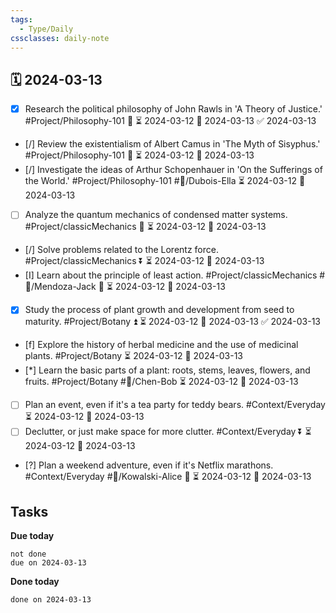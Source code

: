 ```yaml
---
tags:
  - Type/Daily
cssclasses: daily-note
---
```


## 🗓️ 2024-03-13

- [x] Research the political philosophy of John Rawls in 'A Theory of Justice.' #Project/Philosophy-101 🔼 ⏳ 2024-03-12 📅 2024-03-13 ✅ 2024-03-13
- [/] Review the existentialism of Albert Camus in 'The Myth of Sisyphus.' #Project/Philosophy-101 🔽 ⏳ 2024-03-12 📅 2024-03-13
- [/] Investigate the ideas of Arthur Schopenhauer in 'On the Sufferings of the World.' #Project/Philosophy-101 #👤/Dubois-Ella ⏳ 2024-03-12 📅 2024-03-13
- [ ] Analyze the quantum mechanics of condensed matter systems. #Project/classicMechanics 🔼 ⏳ 2024-03-12 📅 2024-03-13
- [/] Solve problems related to the Lorentz force. #Project/classicMechanics ⏬ ⏳ 2024-03-12 📅 2024-03-13
- [I] Learn about the principle of least action. #Project/classicMechanics #👤/Mendoza-Jack 🔽 ⏳ 2024-03-12 📅 2024-03-13
- [x] Study the process of plant growth and development from seed to maturity. #Project/Botany ⏫ ⏳ 2024-03-12 📅 2024-03-13 ✅ 2024-03-13
- [f] Explore the history of herbal medicine and the use of medicinal plants. #Project/Botany ⏳ 2024-03-12 📅 2024-03-13
- [*] Learn the basic parts of a plant: roots, stems, leaves, flowers, and fruits. #Project/Botany #👤/Chen-Bob ⏳ 2024-03-12 📅 2024-03-13
- [ ] Plan an event, even if it's a tea party for teddy bears. #Context/Everyday ⏳ 2024-03-12 📅 2024-03-13
- [ ] Declutter, or just make space for more clutter. #Context/Everyday ⏬ ⏳ 2024-03-12 📅 2024-03-13
- [?] Plan a weekend adventure, even if it's Netflix marathons. #Context/Everyday #👤/Kowalski-Alice 🔼 ⏳ 2024-03-12 📅 2024-03-13

## Tasks

**Due today**

```tasks
not done
due on 2024-03-13
```

**Done today**

```tasks
done on 2024-03-13
```
            